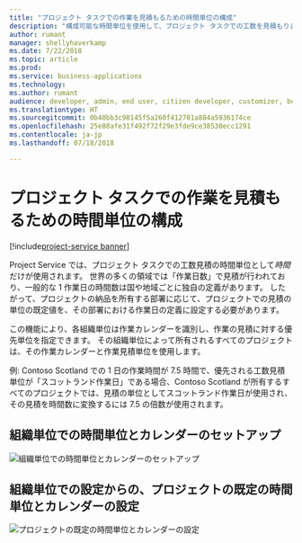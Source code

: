 ```yaml
---
title: "プロジェクト タスクでの作業を見積もるための時間単位の構成"
description: "構成可能な時間単位を使用して、プロジェクト タスクでの工数を見積もります"
author: rumant
manager: shellyhaverkamp
ms.date: 7/22/2018
ms.topic: article
ms.prod: 
ms.service: business-applications
ms.technology: 
ms.author: rumant
audience: developer, admin, end user, citizen developer, customizer, business analyst, IT pro
ms.translationtype: HT
ms.sourcegitcommit: 0b40bb3c98145f5a260f412701a884a5936174ce
ms.openlocfilehash: 25e88afe31f492f72f29e3fde9ce38530ecc1291
ms.contentlocale: ja-jp
ms.lasthandoff: 07/18/2018

---
```

#  <a name="configure-a-unit-of-time-for-estimating-work-on-project-tasks"></a>プロジェクト タスクでの作業を見積もるための時間単位の構成

[!include[project-service banner](../../../includes/project-service.md)]




Project Service では、プロジェクト タスクでの工数見積の時間単位として*時間*だけが使用されます。 世界の多くの領域では「作業日数」で見積が行われており、一般的な 1 作業日の時間数は国や地域ごとに独自の定義があります。 したがって、プロジェクトの納品を所有する部署に応じて、プロジェクトでの見積の単位の既定値を、その部署における作業日の定義に設定する必要があります。 

この機能により、各組織単位は作業カレンダーを識別し、作業の見積に対する優先単位を指定できます。 その組織単位によって所有されるすべてのプロジェクトは、その作業カレンダーと作業見積単位を使用します。 

例: Contoso Scotland での 1 日の作業時間が 7.5 時間で、優先される工数見積単位が「スコットランド作業日」である場合、Contoso Scotland が所有するすべてのプロジェクトでは、見積の単位としてスコットランド作業日が使用され、その見積を時間数に変換するには 7.5 の倍数が使用されます。 

## <a name="setting-up-time-unit-and-calendar-on-the-organizational-unit"></a>組織単位での時間単位とカレンダーのセットアップ

![組織単位での時間単位とカレンダーのセットアップ](media/Setting-time-unit-on-the-orgunit.png "組織単位での時間単位とカレンダーのセットアップ")

## <a name="defaulting-time-unit-and-calendar-on-the-project-from-the-settings-on-the-organizational-unit"></a>組織単位での設定からの、プロジェクトの既定の時間単位とカレンダーの設定

![プロジェクトの既定の時間単位とカレンダーの設定](media/Defaulting-time-unit-calendar-on-the-project.png "プロジェクトの既定の時間単位とカレンダーの設定")
<!-- Picture 2 -->

